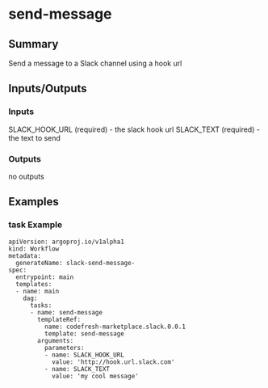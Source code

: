 # send-message

## Summary
Send a message to a Slack channel using a hook url

## Inputs/Outputs

### Inputs
SLACK_HOOK_URL (required) - the slack hook url
SLACK_TEXT (required) - the text to send

### Outputs
no outputs

## Examples

### task Example
```
apiVersion: argoproj.io/v1alpha1
kind: Workflow
metadata:
  generateName: slack-send-message-
spec:
  entrypoint: main
  templates:
  - name: main
    dag:
      tasks:
      - name: send-message
        templateRef:
          name: codefresh-marketplace.slack.0.0.1
          template: send-message
        arguments:
          parameters:
          - name: SLACK_HOOK_URL
            value: 'http://hook.url.slack.com'
          - name: SLACK_TEXT
            value: 'my cool message'
```
